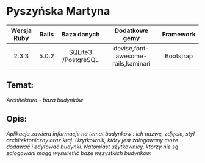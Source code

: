 #  Pyszyńska Martyna
| Wersja Ruby | Rails | Baza danych | Dodatkowe gemy | Framework|
| :-------------: |:-------------:| :--------:|:-----:| :--------:|
| 2.3.3 | 5.0.2 | SQLite3 /PostgreSQL | devise,font-awesome-rails,kaminari | Bootstrap |
## Temat:
*Architektura - baza budynków*
## Opis:
*Aplikacja zawiera informacje na temat budynków : ich nazwę, zdjęcie, styl architektoniczny oraz kraj.*
*Użytkownik, który jest zalogowany może dodawać i edytować budynki.*
*Natomiast użytkownicy, którzy nie są zalogowani mogą wyświetlić bazę wszystkich budynków.*



